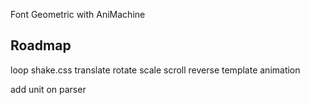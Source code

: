 Font Geometric with AniMachine

Roadmap
-------
loop
shake.css
translate
rotate
scale
scroll
reverse
template animation

add unit on parser